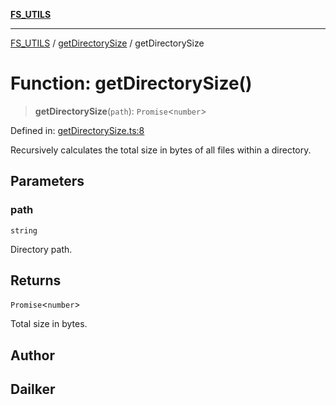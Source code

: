 [**FS_UTILS**](../../README.md)

***

[FS_UTILS](../../README.md) / [getDirectorySize](../README.md) / getDirectorySize

# Function: getDirectorySize()

> **getDirectorySize**(`path`): `Promise`\<`number`\>

Defined in: [getDirectorySize.ts:8](https://github.com/dailker/everyutil-js/blob/7799f3f003cb23f425be3f1c83c38483e2648188/src/fs/getDirectorySize.ts#L8)

Recursively calculates the total size in bytes of all files within a directory.

## Parameters

### path

`string`

Directory path.

## Returns

`Promise`\<`number`\>

Total size in bytes.

## Author

## Dailker
